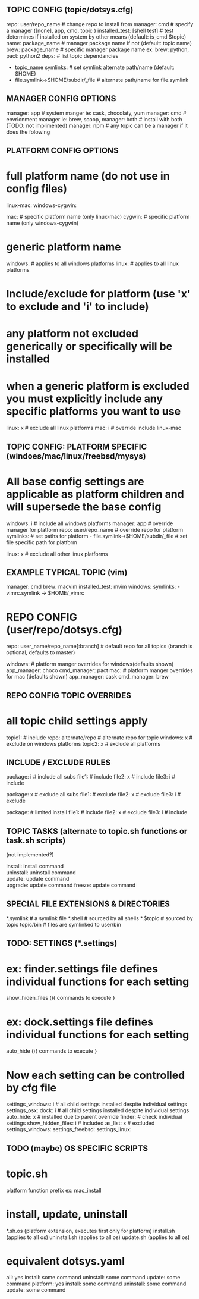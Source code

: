 TOPIC CONFIG (topic/dotsys.cfg)
-------------------------------

repo: user/repo_name 				        # change repo to install from
manager: cmd 					            # specify a manager ([none], app, cmd, topic )
installed_test: [shell test] 			    # test determines if installed on system by other means (default: is_cmd $topic)
name: package_name 				            # manager package name if not (default: topic name)
brew: package_name 				            # specific manager package name ex: brew: python,  pact: python2
deps:						                # list topic dependancies
  - topic_name
symlinks:  					                # set symlink alternate path/name (default: $HOME)
  - file.symlink->$HOME/subdir/_file 		# alternate path/name for file.symlink


MANAGER CONFIG OPTIONS
----------------------
manager: app 					        # system manger ie: cask, chocolaty, yum
manager: cmd 					        # envrionment manager ie: brew, scoop,
manager: both 					        # install with both (TODO: not implimented)
manager: npm 					        # any topic can be a manager if it does the folowing


PLATFORM CONFIG OPTIONS
-----------------------

# full platform name (do not use in config files)
linux-mac:
windows-cygwin:

mac:                                          # specific platform name (only linux-mac)
cygwin:                                       # specific platform name (only windows-cygwin)

# generic platform name
windows:                                      # applies to all windows platforms
linux:                                        # applies to all linux platforms

# Include/exclude for platform (use 'x' to exclude and 'i' to include)
# any platform not excluded generically or specifically will be installed
# when a generic platform is excluded you must explicitly include any specific platforms you want to use

linux: x                                      # exclude all linux platforms
mac: i                                        # override include linux-mac


TOPIC CONFIG: PLATFORM SPECIFIC (windoes/mac/linux/freebsd/mysys)
-----------------------------------------------------------------
# All base config settings are applicable as platform children and will supersede the base config

windows: i 					                # include all windows platforms
  manager: app 					            # override manager for platform
  repo: user/repo_name			      	    # override repo for platform
  symlinks: 					            # set paths for platform
    - file.symlink->$HOME/subdir/_file  	# set file specific path for platform

linux: x                                    # exclude all other linux platforms


EXAMPLE TYPICAL TOPIC (vim)
---------------------------

manager: cmd
brew: macvim
  installed_test: mvim
windows:
  symlinks:
    - vimrc.symlink -> $HOME/_vimrc


# REPO CONFIG (user/repo/dotsys.cfg)

repo: user_name/repo_name\[:branch\]	# default repo for all topics (branch is optional, defaults to master)
					
windows:					            # platform manger overrides for windows(defaults shown)
  app_manager: choco
  cmd_manager: pact
mac:                                    # platform manger overrides for mac (defaults shown)
  app_manager: cask
  cmd_manager: brew


REPO CONFIG TOPIC OVERRIDES
---------------------------
# all topic child settings apply

topic1:  					          # include
  repo: alternate/repo				  # alternate repo for topic
  windows: x					      # exclude on windows platforms
topic2: x  					          # exclude all platforms

INCLUDE / EXCLUDE RULES
-----------------------

package: i              # include all subs
  file1:                # include
  file2: x              # include
  file3: i              # include

package: x              # exclude all subs
  file1:                # exclude
  file2: x              # exclude
  file3: i              # exclude

package:                # limited install
  file1:                # include
  file2: x              # exclude
  file3: i              # include


TOPIC TASKS (alternate to topic.sh functions or task.sh scripts)
----------------------------------------------------------------
(not implemented?)

install: install command				
uninstall: uninstall command			
update: update command	
upgrade: update command
freeze: update command


SPECIAL FILE EXTENSIONS & DIRECTORIES
-------------------------------------

*.symlink 					# a symlink file
*.shell 					# sourced by all shells
*.$topic                    # sourced by topic
topic/bin 					# files are symlinked to user/bin


TODO: SETTINGS (*.settings)
---------------------------

# ex: finder.settings file defines individual functions for each setting
show_hiden_files (){
  commands to execute
}
# ex: dock.settings file defines individual functions for each setting
auto_hide (){
  commands to execute
}

# Now each setting can be controlled by cfg file

settings_windows: i	       # all child settings installed despite individual settings
settings_osx:
  dock: i			# all child settings installed despite individual settings
    auto_hide: x              # installed due to parent override
  finder: 			# check individual settings
    show_hidden_files: i      # included
    as_list: x			# excluded
settings_windows:
settings_freebsd:
settings_linux:


TODO (maybe) OS SPECIFIC SCRIPTS
--------------------------------
# topic.sh 
  platform function prefix ex: mac_install

# install, update, uninstall
  *.sh.os (platform extension, executes first only for platform)
  install.sh (applies to all os)
  uninstall.sh (applies to all os)
  update.sh (applies to all os)
# equivalent dotsys.yaml
  all: yes
    install: some command
    uninstall: some command
    update: some command
  platform: yes
    install: some command
    uninstall: some command
    update: some command




